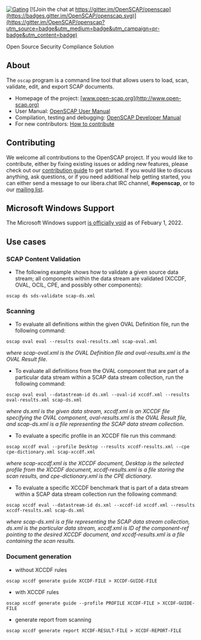 
[![Gating](https://github.com/OpenSCAP/openscap/actions/workflows/build.yml/badge.svg?branch=maint-1.3)](https://github.com/OpenSCAP/openscap/actions/workflows/build.yml)
[![Join the chat at https://gitter.im/OpenSCAP/openscap](https://badges.gitter.im/OpenSCAP/openscap.svg)](https://gitter.im/OpenSCAP/openscap?utm_source=badge&utm_medium=badge&utm_campaign=pr-badge&utm_content=badge)

Open Source Security Compliance Solution

## About

The `oscap` program is a command line tool that allows users to load, scan,
validate, edit, and export SCAP documents.

 * Homepage of the project: [www.open-scap.org](http://www.open-scap.org)
 * User Manual: [OpenSCAP User Manual](docs/manual/manual.adoc)
 * Compilation, testing and debugging: [OpenSCAP Developer Manual](docs/developer/developer.adoc)
 * For new contributors: [How to contribute](docs/contribute/contribute.adoc)

## Contributing

We welcome all contributions to the OpenSCAP project.
If you would like to contribute, either by fixing existing issues or adding new features, please check out our [contribution guide](docs/contribute/contribute.adoc) to get started.
If you would like to discuss anything, ask questions, or if you need additional help getting started, you can either send a message to our libera.chat IRC channel, **#openscap**, or to our [mailing list](https://www.redhat.com/mailman/listinfo/open-scap-list).

## Microsoft Windows Support

The Microsoft Windows support [is officially void](docs/windows.md) as of Febuary 1, 2022.

## Use cases

### SCAP Content Validation

 * The following example shows how to validate a given source data stream; all components within the data stream are validated (XCCDF, OVAL, OCIL, CPE, and possibly other components):
```
oscap ds sds-validate scap-ds.xml
```


### Scanning

 * To evaluate all definitions within the given OVAL Definition file, run the following command:
```
oscap oval eval --results oval-results.xml scap-oval.xml
```
*where scap-oval.xml is the OVAL Definition file and oval-results.xml is the OVAL Result file.*

 * To evaluate all definitions from the OVAL component that are part of a particular data stream within a SCAP data stream collection, run the following command:
```
oscap oval eval --datastream-id ds.xml --oval-id xccdf.xml --results oval-results.xml scap-ds.xml
```
*where ds.xml is the given data stream, xccdf.xml is an XCCDF file specifying the OVAL component, oval-results.xml is the OVAL Result file, and scap-ds.xml is a file representing the SCAP data stream collection.*

 * To evaluate a specific profile in an XCCDF file run this command:
```
oscap xccdf eval --profile Desktop --results xccdf-results.xml --cpe cpe-dictionary.xml scap-xccdf.xml
```
*where scap-xccdf.xml is the XCCDF document, Desktop is the selected profile from the XCCDF document, xccdf-results.xml is a file storing the scan results, and cpe-dictionary.xml is the CPE dictionary.*

 * To evaluate a specific XCCDF benchmark that is part of a data stream within a SCAP data stream collection run the following command:
```
oscap xccdf eval --datastream-id ds.xml --xccdf-id xccdf.xml --results xccdf-results.xml scap-ds.xml
```
*where scap-ds.xml is a file representing the SCAP data stream collection, ds.xml is the particular data stream, xccdf.xml is ID of the component-ref pointing to the desired XCCDF document, and xccdf-results.xml is a file containing the scan results.*


### Document generation

 * without XCCDF rules
```
oscap xccdf generate guide XCCDF-FILE > XCCDF-GUIDE-FILE
```

 * with XCCDF rules
```
oscap xccdf generate guide --profile PROFILE XCCDF-FILE > XCCDF-GUIDE-FILE
```

 *  generate report from scanning
```
oscap xccdf generate report XCCDF-RESULT-FILE > XCCDF-REPORT-FILE
```
